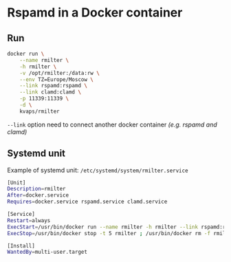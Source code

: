 Rspamd in a Docker container
============================

Run
---

```bash
docker run \
    --name rmilter \
    -h rmilter \
    -v /opt/rmilter:/data:rw \
    --env TZ=Europe/Moscow \
    --link rspamd:rspamd \
    --link clamd:clamd \
    -p 11339:11339 \
    -d \
    kvaps/rmilter
```
`--link` option need to connect another docker container *(e.g. rspamd and clamd)*

Systemd unit
------------

Example of systemd unit: `/etc/systemd/system/rmilter.service`

```bash
[Unit]
Description=rmilter
After=docker.service
Requires=docker.service rspamd.service clamd.service

[Service]
Restart=always
ExecStart=/usr/bin/docker run --name rmilter -h rmilter --link rspamd:rspamd --link clamd:clamd -v /opt/rmilter:/data --env TZ=Europe/Moscow -p 11339:11339 kvaps/rmilter
ExecStop=/usr/bin/docker stop -t 5 rmilter ; /usr/bin/docker rm -f rmilter

[Install]
WantedBy=multi-user.target
```
